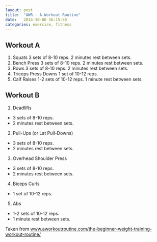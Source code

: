 ```yaml
---
layout: post
title:  "AWR - A Workout Routine"
date:   2014-10-06 16:15:55
categories: exercise, fitness
---
```


## Workout A

1. Squats
    3 sets of 8-10 reps.
    2 minutes rest between sets.
2. Bench Press
    3 sets of 8-10 reps.
    2 minutes rest between sets.
3. Rows
    3 sets of 8-10 reps.
    2 minutes rest between sets.
4. Triceps Press Downs
    1 set of 10-12 reps.
5. Calf Raises
    1-2 sets of 10-12 reps.
    1 minute rest between sets.

## Workout B

1. Deadlifts
* 3 sets of 8-10 reps.
* 2 minutes rest between sets.
2. Pull-Ups (or Lat Pull-Downs)
* 3 sets of 8-10 reps.
* 2 minutes rest between sets.
3. Overhead Shoulder Press
* 3 sets of 8-10 reps.
* 2 minutes rest between sets.
4. Biceps Curls
* 1 set of 10-12 reps.
5. Abs
* 1-2 sets of 10-12 reps.
* 1 minute rest between sets.

Taken from www.aworkoutroutine.com/the-beginner-weight-training-workout-routine/
